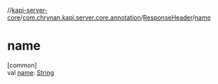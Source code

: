 //[kapi-server-core](../../../index.md)/[com.chrynan.kapi.server.core.annotation](../index.md)/[ResponseHeader](index.md)/[name](name.md)

# name

[common]\
val [name](name.md): [String](https://kotlinlang.org/api/latest/jvm/stdlib/kotlin/-string/index.html)
